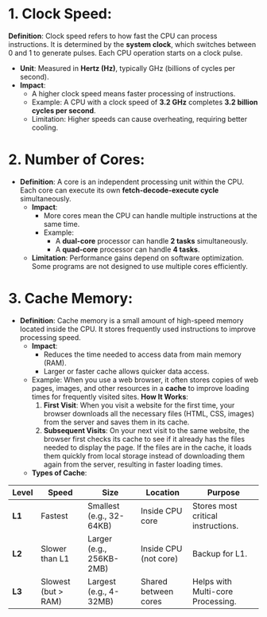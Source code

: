 # 1. Clock Speed:
**Definition**: Clock speed refers to how fast the CPU can process instructions. It is determined by the **system clock**, which switches between 0 and 1 to generate pulses. Each CPU operation starts on a clock pulse.
- **Unit**: Measured in **Hertz (Hz)**, typically GHz (billions of cycles per second).
- **Impact**:
	- A higher clock speed means faster processing of instructions.
	- Example: A CPU with a clock speed of **3.2 GHz** completes **3.2 billion cycles per second**.
	- Limitation: Higher speeds can cause overheating, requiring better cooling.
# 2. Number of Cores:
- **Definition**: A core is an independent processing unit within the CPU. Each core can execute its own **fetch-decode-execute cycle** simultaneously.
    - **Impact**:
        - More cores mean the CPU can handle multiple instructions at the same time.
        - Example:
            - A **dual-core** processor can handle **2 tasks** simultaneously.
            - A **quad-core** processor can handle **4 tasks**.
    - **Limitation**: Performance gains depend on software optimization. Some programs are not designed to use multiple cores efficiently.
# 3. Cache Memory:
- **Definition**: Cache memory is a small amount of high-speed memory located inside the CPU. It stores frequently used instructions to improve processing speed.
    - **Impact**:
        - Reduces the time needed to access data from main memory (RAM).
        - Larger or faster cache allows quicker data access.
    - Example: When you use a web browser, it often stores copies of web pages, images, and other resources in a **cache** to improve loading times for frequently visited sites. 
		**How It Works**:
		1. **First Visit**: When you visit a website for the first time, your browser downloads all the necessary files (HTML, CSS, images) from the server and saves them in its cache.
		2. **Subsequent Visits**: On your next visit to the same website, the browser first checks its cache to see if it already has the files needed to display the page. If the files are in the cache, it loads them quickly from local storage instead of downloading them again from the server, resulting in faster loading times.
    - **Types of Cache**:

| Level  | Speed               | Size                     | Location              | Purpose                            |
| ------ | ------------------- | ------------------------ | --------------------- | ---------------------------------- |
| **L1** | Fastest             | Smallest (e.g., 32-64KB) | Inside CPU core       | Stores most critical instructions. |
| **L2** | Slower than L1      | Larger (e.g., 256KB-2MB) | Inside CPU (not core) | Backup for L1.                     |
| **L3** | Slowest (but > RAM) | Largest (e.g., 4-32MB)   | Shared between cores  | Helps with Multi-core Processing.  |
